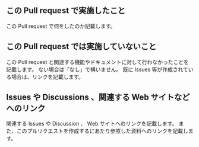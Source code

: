## この Pull request で実施したこと

この Pull request で何をしたのか記載します。

## この Pull request では実施していないこと

この Pull request と関連する機能やドキュメントに対して行わなかったことを記載します。
ない場合は「なし」で構いません。
既に Issues 等が作成されている場合は、リンクを記載します。

## Issues や Discussions 、関連する Web サイトなどへのリンク

関連する Issues や Discussion 、 Web サイトへのリンクを記載します。
また、このプルリクエストを作成するにあたり参照した資料へのリンクを記載します。
